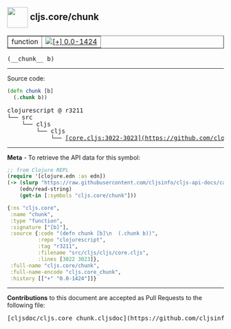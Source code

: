 ## <img width="48px" valign="middle" src="http://i.imgur.com/Hi20huC.png"> cljs.core/chunk

 <table border="1">
<tr>

<td>function</td>
<td><a href="https://github.com/cljsinfo/cljs-api-docs/tree/0.0-1424"><img valign="middle" alt="[+] 0.0-1424" src="https://img.shields.io/badge/+-0.0--1424-lightgrey.svg"></a> </td>
</tr>
</table>

 <samp>
(__chunk__ b)<br>
</samp>

---





Source code:

```clj
(defn chunk [b]
  (.chunk b))
```

 <pre>
clojurescript @ r3211
└── src
    └── cljs
        └── cljs
            └── <ins>[core.cljs:3022-3023](https://github.com/clojure/clojurescript/blob/r3211/src/cljs/cljs/core.cljs#L3022-L3023)</ins>
</pre>


---

__Meta__ - To retrieve the API data for this symbol:

```clj
;; from Clojure REPL
(require '[clojure.edn :as edn])
(-> (slurp "https://raw.githubusercontent.com/cljsinfo/cljs-api-docs/catalog/cljs-api.edn")
    (edn/read-string)
    (get-in [:symbols "cljs.core/chunk"]))
```

```clj
{:ns "cljs.core",
 :name "chunk",
 :type "function",
 :signature ["[b]"],
 :source {:code "(defn chunk [b]\n  (.chunk b))",
          :repo "clojurescript",
          :tag "r3211",
          :filename "src/cljs/cljs/core.cljs",
          :lines [3022 3023]},
 :full-name "cljs.core/chunk",
 :full-name-encode "cljs.core_chunk",
 :history [["+" "0.0-1424"]]}

```

---

__Contributions__ to this document are accepted as Pull Requests to the following file:

 <pre>
[cljsdoc/cljs.core_chunk.cljsdoc](https://github.com/cljsinfo/cljs-api-docs/blob/master/cljsdoc/cljs.core_chunk.cljsdoc)
</pre>

